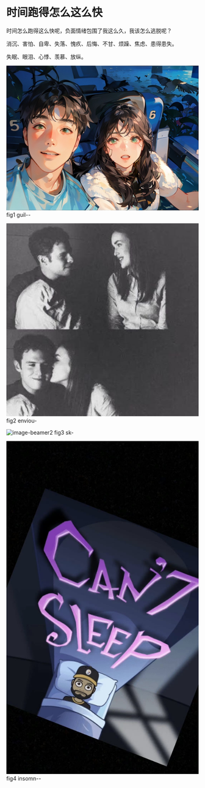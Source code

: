 # 时间跑得怎么这么快

时间怎么跑得这么快呢，负面情绪包围了我这么久，我该怎么逃脱呢？

消沉、害怕、自卑、失落、愧疚、后悔、不甘、烦躁、焦虑、患得患失。

失眠、眼泪、心悸、羡慕、放纵。

![image-beamer0](后悔.jpg)
fig1 guil--

![image-beamer1](羡慕.jpg)
fig2 enviou-

![image-beamer2](天.jpg)
fig3 sk-

![image-beamer3](失眠.jpg)
fig4 insomn--

<!--more-->

